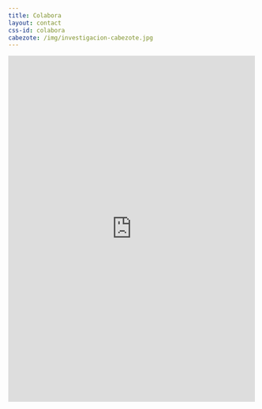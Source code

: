 ```yaml
---
title: Colabora
layout: contact
css-id: colabora
cabezote: /img/investigacion-cabezote.jpg
---
```

<iframe src="https://martinez.typeform.com/to/ABbL1V" width="500" height="700" frameborder="0" marginheight="0" marginwidth="0" align="center">Cargando…</iframe>
